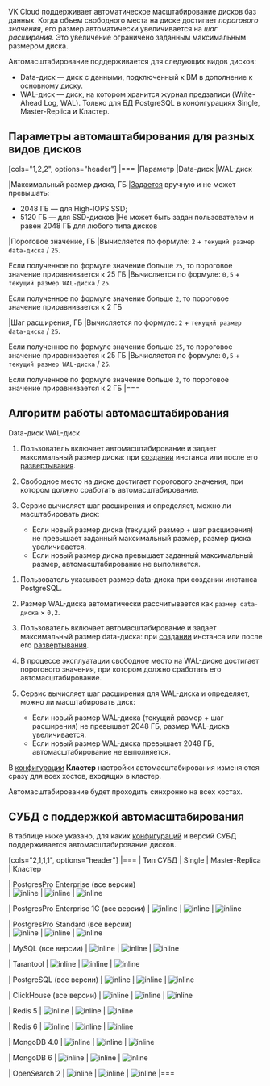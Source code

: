 VK Cloud поддерживает автоматическое масштабирование дисков баз данных. Когда объем свободного места на диске достигает *порогового значения*, его размер автоматически увеличивается на *шаг расширения*. Это увеличение ограничено заданным максимальным размером диска.

Автомасштабирование поддерживается для следующих видов дисков:

- Data-диск — диск с данными, подключенный к ВМ в дополнение к основному диску.
- WAL-диск — диск, на котором хранится журнал предзаписи (Write-Ahead Log, WAL). Только для БД PostgreSQL в конфигурациях Single, Master-Replica и Кластер.

## Параметры автомаштабирования для разных видов дисков

[cols="1,2,2", options="header"]
|===
|Параметр
|Data-диск
|WAL-диск

|Максимальный размер диска, ГБ
|[Задается](../../service-management/manage-instance/postgresql#nastroyka_avtomasshtabirovaniya_razmera_diska_s_dannymi) вручную и не может превышать:

- 2048 ГБ — для High-IOPS SSD;
- 5120 ГБ — для SSD-дисков
|Не может быть задан пользователем и равен 2048 ГБ для любого типа дисков

|Пороговое значение, ГБ
|Вычисляется по формуле: `2` + `текущий размер data-диска` / `25`.

Если полученное по формуле значение больше `25`, то пороговое значение приравнивается к 25 ГБ
|Вычисляется по формуле: `0,5` + `текущий размер WAL-диска` / `25`.

Если полученное по формуле значение больше `2`, то пороговое значение приравнивается к 2 ГБ

|Шаг расширения, ГБ
|Вычисляется по формуле: `2` + `текущий размер data-диска` / `25`.

Если полученное по формуле значение больше `25`, то пороговое значение приравнивается к 25 ГБ
|Вычисляется по формуле: `0,5` + `текущий размер WAL-диска` / `25`.

Если полученное по формуле значение больше `2`, то пороговое значение приравнивается к 2 ГБ
|===

## Алгоритм работы автомасштабирования

<tabs>
<tablist>
<tab>Data-диск</tab>
<tab>WAL-диск</tab>
</tablist>
<tabpanel>

1. Пользователь включает автомасштабирование и задает максимальный размер диска: при [создании](../../service-management/create) инстанса или после его [развертывания](../../service-management/manage-instance/postgresql#nastroyka_avtomasshtabirovaniya_razmera_diska_s_dannymi).
1. Свободное место на диске достигает порогового значения, при котором должно сработать автомасштабирование.
1. Сервис вычисляет шаг расширения и определяет, можно ли масштабировать диск:

   - Если новый размер диска (текущий размер + шаг расширения) не превышает заданный максимальный размер, размер диска увеличивается.
   - Если новый размер диска превышает заданный максимальный размер, автомасштабирование не выполняется.

</tabpanel>
<tabpanel>

1. Пользователь указывает размер data-диска при создании инстанса PostgreSQL.
1. Размер WAL-диска автоматически рассчитывается как `размер data-диска` × `0,2`.
1. Пользователь включает автомасштабирование и задает максимальный размер data-диска: при [создании](../../service-management/create) инстанса или после его [развертывания](../../service-management/manage-instance/postgresql#nastroyka_avtomasshtabirovaniya_razmera_diska_s_dannymi).
1. В процессе эксплуатации свободное место на WAL-диске достигает порогового значения, при котором должно сработать его автомасштабирование.
1. Сервис вычисляет шаг расширения для WAL-диска и определяет, можно ли масштабировать диск:

   - Если новый размер WAL-диска (текущий размер + шаг расширения) не превышает 2048 ГБ, размер WAL-диска увеличивается.
   - Если новый размер WAL-диска превышает 2048 ГБ, автомасштабирование не выполняется.

</tabpanel>
</tabs>

<info>

В [конфигурации](../work-configs/) **Кластер** настройки автомасштабирования изменяются сразу для всех хостов, входящих в кластер.

Автомасштабирование будет проходить синхронно на всех хостах.

</info>

## СУБД с поддержкой автомасштабирования

В таблице ниже указано, для каких [конфигураций](../work-configs/) и версий СУБД поддерживается автомасштабирование дисков.

[cols="2,1,1,1", options="header"]
|===
| Тип СУБД 
| Single 
| Master-Replica 
| Кластер

| PostgresPro Enterprise (все версии)    
| ![](/ru/assets/check.svg "inline") 
| ![](/ru/assets/check.svg "inline") 
| ![](/ru/assets/check.svg "inline")

| PostgresPro Enterprise 1C (все версии) 
| ![](/ru/assets/check.svg "inline") 
| ![](/ru/assets/check.svg "inline") 
| ![](/ru/assets/check.svg "inline") 

| PostgresPro Standard (все версии)      
| ![](/ru/assets/check.svg "inline") 
| ![](/ru/assets/no.svg "inline") 
| ![](/ru/assets/no.svg "inline") 

| MySQL (все версии)
| ![](/ru/assets/check.svg "inline") 
| ![](/ru/assets/check.svg "inline") 
| ![](/ru/assets/check.svg "inline") 

| Tarantool
| ![](/ru/assets/check.svg "inline") 
| ![](/ru/assets/no.svg "inline") 
| ![](/ru/assets/no.svg "inline") 

| PostgreSQL (все версии)
| ![](/ru/assets/check.svg "inline") 
| ![](/ru/assets/check.svg "inline") 
| ![](/ru/assets/check.svg "inline") 

| ClickHouse (все версии)
| ![](/ru/assets/check.svg "inline") 
| ![](/ru/assets/check.svg "inline") 
| ![](/ru/assets/check.svg "inline") 

| Redis 5
| ![](/ru/assets/check.svg "inline") 
| ![](/ru/assets/no.svg "inline") 
| ![](/ru/assets/no.svg "inline") 

| Redis 6
| ![](/ru/assets/no.svg "inline") 
| ![](/ru/assets/no.svg "inline") 
| ![](/ru/assets/no.svg "inline") 

| MongoDB 4.0
| ![](/ru/assets/check.svg "inline") 
| ![](/ru/assets/no.svg "inline") 
| ![](/ru/assets/no.svg "inline") 

| MongoDB 6
| ![](/ru/assets/no.svg "inline") 
| ![](/ru/assets/no.svg "inline") 
| ![](/ru/assets/no.svg "inline") 

| OpenSearch 2
| ![](/ru/assets/no.svg "inline") 
| ![](/ru/assets/no.svg "inline") 
| ![](/ru/assets/no.svg "inline")
|===
